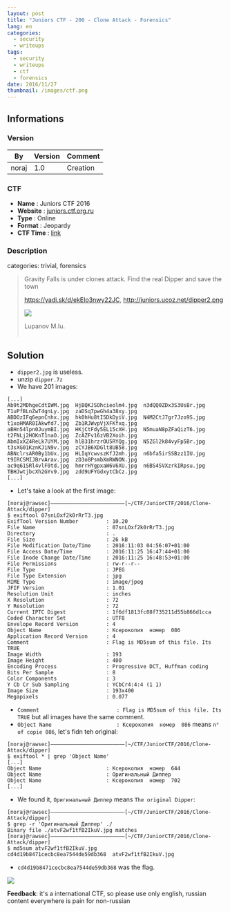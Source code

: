 ```yaml
---
layout: post
title: "Juniors CTF - 200 - Clone Attack - Forensics"
lang: en
categories:
  - security
  - writeups
tags:
  - security
  - writeups
  - ctf
  - forensics
date: 2016/11/27
thumbnail: /images/ctf.png
---
```

## Informations

### Version

| By    | Version | Comment
| ---   | ---     | ---
| noraj | 1.0     | Creation

### CTF

- **Name** : Juniors CTF 2016
- **Website** : [juniors.ctf.org.ru](https://juniors.ctf.org.ru/)
- **Type** : Online
- **Format** : Jeopardy
- **CTF Time** : [link](https://ctftime.org/event/391)

### Description

categories: trivial, forensics

>  Gravity Falls is under clones attack. Find the real Dipper and save the town
>
> https://yadi.sk/d/ekEIo3nwy22JC, http://juniors.ucoz.net/dipper2.png
>
> ![](https://i.imgbox.com/iiiv8xc8.png)
>
> Lupanov M.Iu.<br><br>

## Solution

+ `dipper2.jpg` is useless.
+ unzip `dipper.7z`
+ We have 201 images:

```
[...]
Ab9t2MDhgeCdtIWM.jpg  HjBQKJSOhcieolm4.jpg  n3dQQ0ZDx3S3UsBr.jpg  T1uPfBLnZwT4gnLy.jpg  zaDSq7pwGh4a38xy.jpg
ABDOzIFq6epnCnhx.jpg  hk0hHu8tI5DkDyiV.jpg  N4M2CtJ7gr7Jzo9S.jpg  t1xoHMAR0IAkwfd7.jpg  Zb1RJWvpVjXFKfxq.jpg
aBHn54lpn0JuymBI.jpg  HKjCtFdy5EL15cXH.jpg  N5muaN8pZFaQizT6.jpg  t2FNLj2HOKnT1naO.jpg  ZcAZFv16zVB2Xoih.jpg
AbmIxXZ4ReLk7UYM.jpg  hlB31hrzrOU5RYQg.jpg  N5ZGl2k84vyFp5Br.jpg  t3sXG01KznKJiN9v.jpg  zCYJB6XDGlt8UB58.jpg
ABNclrsAR0By1bUx.jpg  HLIqYcwvszKfJ2mh.jpg  n6bfa5irSSBzz1IU.jpg  t9IRCSMIJBrvArav.jpg  zD3o8PsmbXmRWNON.jpg
ac9q61SRl4vlF0td.jpg  hmrrHYgpxaW6V6XU.jpg  n6BS4SVXzrkIRpsu.jpg  TBHJwtjbcXh2GYv9.jpg  zdd9UFYGdxytCbCz.jpg
[...]
```

+ Let's take a look at the first image:

```
[noraj@rawsec]––––––––––––––––––––––––[~/CTF/JuniorCTF/2016/Clone-Attack/dipper]
$ exiftool 07snLOxf2k0rRrT3.jpg
ExifTool Version Number         : 10.20
File Name                       : 07snLOxf2k0rRrT3.jpg
Directory                       : .
File Size                       : 26 kB
File Modification Date/Time     : 2016:11:03 04:56:07+01:00
File Access Date/Time           : 2016:11:25 16:47:44+01:00
File Inode Change Date/Time     : 2016:11:25 16:48:53+01:00
File Permissions                : rw-r--r--
File Type                       : JPEG
File Type Extension             : jpg
MIME Type                       : image/jpeg
JFIF Version                    : 1.01
Resolution Unit                 : inches
X Resolution                    : 72
Y Resolution                    : 72
Current IPTC Digest             : 1f6df1813fc08f735211d55b866d1cca
Coded Character Set             : UTF8
Envelope Record Version         : 4
Object Name                     : Ксерокопия  номер  086
Application Record Version      : 4
Comment                         : Flag is MD5sum of this file. Its TRUE
Image Width                     : 193
Image Height                    : 400
Encoding Process                : Progressive DCT, Huffman coding
Bits Per Sample                 : 8
Color Components                : 3
Y Cb Cr Sub Sampling            : YCbCr4:4:4 (1 1)
Image Size                      : 193x400
Megapixels                      : 0.077
```

+ `Comment                         : Flag is MD5sum of this file. Its TRUE` but all images have the same comment.
+ `Object Name                     : Ксерокопия  номер  086` means `n° of copie 086`, let's fidn teh original:

```
[noraj@rawsec]––––––––––––––––––––––––[~/CTF/JuniorCTF/2016/Clone-Attack/dipper]
$ exiftool * | grep 'Object Name'
[...]
Object Name                     : Ксерокопия  номер  644
Object Name                     : Оригинальный Диппер
Object Name                     : Ксерокопия  номер  702
[...]
```

+ We found it, `Оригинальный Диппер` means `The original Dipper`:

```
[noraj@rawsec]––––––––––––––––––––––––[~/CTF/JuniorCTF/2016/Clone-Attack/dipper]
$ grep -r 'Оригинальный Диппер' ./
Binary file ./atvF2wf1tfB2IkuV.jpg matches
[noraj@rawsec]––––––––––––––––––––––––[~/CTF/JuniorCTF/2016/Clone-Attack/dipper]
$ md5sum atvF2wf1tfB2IkuV.jpg
cd4d19b8471cecbc8ea7544de59db368  atvF2wf1tfB2IkuV.jpg
```

+ `cd4d19b8471cecbc8ea7544de59db368` was the flag.

![](https://i.imgbox.com/K5qOYSYB.jpg)

**Feedback**: it's a international CTF, so please use only english, russian content everywhere is pain for non-russian
